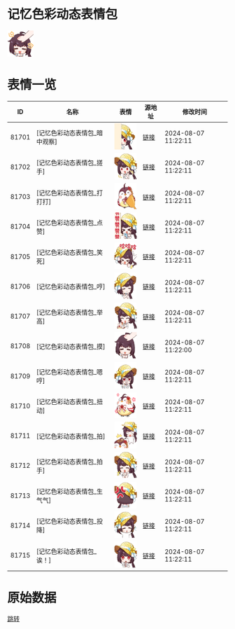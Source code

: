 # 记忆色彩动态表情包

<img src="./cover.png" height="60" alt="cover" />

# 表情一览

|ID|名称|表情|源地址|修改时间|
|----|----|----|----|----|
|81701|[记忆色彩动态表情包_暗中观察]|<img src="./pic/081701_%5B记忆色彩动态表情包_暗中观察%5D.gif" height="60" alt="暗中观察"/>|[链接](https://i0.hdslb.com/bfs/emote/d52df7c749f92d9018f5317025f0f6e9ced378d5.gif)|2024-08-07 11:22:11|
|81702|[记忆色彩动态表情包_搓手]|<img src="./pic/081702_%5B记忆色彩动态表情包_搓手%5D.gif" height="60" alt="搓手"/>|[链接](https://i0.hdslb.com/bfs/emote/f864a6501b4c44ed930123d2242f42ef437be1d8.gif)|2024-08-07 11:22:11|
|81703|[记忆色彩动态表情包_打打打]|<img src="./pic/081703_%5B记忆色彩动态表情包_打打打%5D.gif" height="60" alt="打打打"/>|[链接](https://i0.hdslb.com/bfs/emote/f18e97d14c85a527e3c90503e83fa9d85fd026d0.gif)|2024-08-07 11:22:11|
|81704|[记忆色彩动态表情包_点赞]|<img src="./pic/081704_%5B记忆色彩动态表情包_点赞%5D.gif" height="60" alt="点赞"/>|[链接](https://i0.hdslb.com/bfs/emote/158f3db2087f1a3f2615261a6e09e1f940b53145.gif)|2024-08-07 11:22:11|
|81705|[记忆色彩动态表情包_笑死]|<img src="./pic/081705_%5B记忆色彩动态表情包_笑死%5D.gif" height="60" alt="笑死"/>|[链接](https://i0.hdslb.com/bfs/emote/491ff2f3d942623487757d3d28fca849b8669ad4.gif)|2024-08-07 11:22:11|
|81706|[记忆色彩动态表情包_哼]|<img src="./pic/081706_%5B记忆色彩动态表情包_哼%5D.gif" height="60" alt="哼"/>|[链接](https://i0.hdslb.com/bfs/emote/114f4a2164365aa1ec14d710924fb87e1ef7f1f0.gif)|2024-08-07 11:22:11|
|81707|[记忆色彩动态表情包_举高]|<img src="./pic/081707_%5B记忆色彩动态表情包_举高%5D.gif" height="60" alt="举高"/>|[链接](https://i0.hdslb.com/bfs/emote/2b5de1c3a736ec7a738a9a1a6fe2187f4aeb4442.gif)|2024-08-07 11:22:11|
|81708|[记忆色彩动态表情包_摸]|<img src="./pic/081708_%5B记忆色彩动态表情包_摸%5D.gif" height="60" alt="摸"/>|[链接](https://i0.hdslb.com/bfs/emote/ca52dfc2fce9171d818acad72da47d4ce170ee5f.gif)|2024-08-07 11:22:00|
|81709|[记忆色彩动态表情包_嗯哼]|<img src="./pic/081709_%5B记忆色彩动态表情包_嗯哼%5D.gif" height="60" alt="嗯哼"/>|[链接](https://i0.hdslb.com/bfs/emote/2a0f54b27c112cd5af97b1f3b372027558220507.gif)|2024-08-07 11:22:11|
|81710|[记忆色彩动态表情包_扭动]|<img src="./pic/081710_%5B记忆色彩动态表情包_扭动%5D.gif" height="60" alt="扭动"/>|[链接](https://i0.hdslb.com/bfs/emote/80ef2bfd9e8402b1dd618fd2307a7aee9cef9df0.gif)|2024-08-07 11:22:11|
|81711|[记忆色彩动态表情包_拍]|<img src="./pic/081711_%5B记忆色彩动态表情包_拍%5D.gif" height="60" alt="拍"/>|[链接](https://i0.hdslb.com/bfs/emote/3a6d4f291c305fde261217e547851d47e441f692.gif)|2024-08-07 11:22:11|
|81712|[记忆色彩动态表情包_拍手]|<img src="./pic/081712_%5B记忆色彩动态表情包_拍手%5D.gif" height="60" alt="拍手"/>|[链接](https://i0.hdslb.com/bfs/emote/02fd7dfe66c298bb1907cef9082f99326c078d4b.gif)|2024-08-07 11:22:11|
|81713|[记忆色彩动态表情包_生气气]|<img src="./pic/081713_%5B记忆色彩动态表情包_生气气%5D.gif" height="60" alt="生气气"/>|[链接](https://i0.hdslb.com/bfs/emote/6a1587010156b873fcc3166bd0a3acb5cbbd185b.gif)|2024-08-07 11:22:11|
|81714|[记忆色彩动态表情包_投降]|<img src="./pic/081714_%5B记忆色彩动态表情包_投降%5D.gif" height="60" alt="投降"/>|[链接](https://i0.hdslb.com/bfs/emote/8447b933fb77c3eaf764679b95d381f5e4f52fbe.gif)|2024-08-07 11:22:11|
|81715|[记忆色彩动态表情包_诶！]|<img src="./pic/081715_%5B记忆色彩动态表情包_诶！%5D.gif" height="60" alt="诶！"/>|[链接](https://i0.hdslb.com/bfs/emote/8a4748a9eee23fcde6d997c6ecdbf3d311b1db11.gif)|2024-08-07 11:22:11|

# 原始数据

[跳转](./raw.json)

